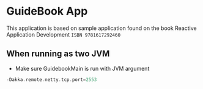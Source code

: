 # GuideBook App
This application is based on sample application found on the book Reactive Application Development ```ISBN 9781617292460```

## When running as two JVM 
* Make sure GuidebookMain is run with JVM argument 
```scala
-Dakka.remote.netty.tcp.port=2553
```